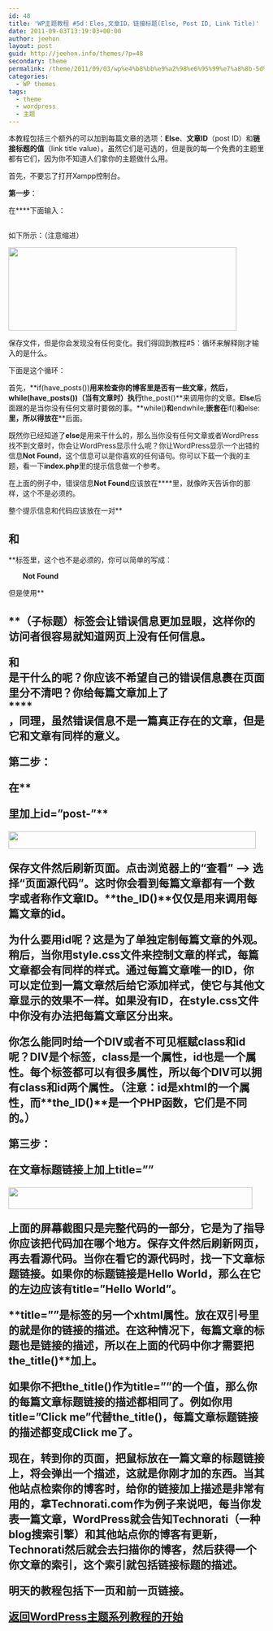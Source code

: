 ```yaml
---
id: 48
title: 'WP主题教程 #5d：Eles,文章ID，链接标题(Else, Post ID, Link Title)'
date: 2011-09-03T13:19:03+00:00
author: jeehon
layout: post
guid: http://jeehon.info/themes/?p=48
secondary: theme
permalink: /theme/2011/09/03/wp%e4%b8%bb%e9%a2%98%e6%95%99%e7%a8%8b-5d%ef%bc%9aeles%e6%96%87%e7%ab%a0id%ef%bc%8c%e9%93%be%e6%8e%a5%e6%a0%87%e9%a2%98else-post-id-link-title/
categories:
  - WP themes
tags:
  - theme
  - wordpress
  - 主题
---
```

本教程包括三个额外的可以加到每篇文章的选项：**Else**、**文章ID**（post ID）和**链接标题的值**（link title value）。虽然它们是可选的，但是我的每一个免费的主题里都有它们，因为你不知道人们拿你的主题做什么用。

首先，不要忘了打开Xampp控制台。

**第一步**：

在**<?php endwhile; ?>**下面输入：
  
<strong style="margin-left:2em;"><?php else : ?></strong>
  
<strong style="margin-left:2em;"><div class=”post”></strong>
  
<strong style="margin-left:4em;"><h2><?php _e(‘Not Found’); ?></h2></strong>
  
<strong style="margin-left:2em;"></div></strong>

如下所示：（注意缩进）
  
[<img src="http://jeehon.info/log/files/2011/08/else.gif" alt="" title="else" width="449" height="164" class="aligncenter size-full wp-image-773" />](http://jeehon.info/log/files/2011/08/else.gif)
  
保存文件，但是你会发现没有任何变化。我们得回到教程#5：循环来解释刚才输入的是什么。

下面是这个循环：
  
<strong style="margin-left:2em;"><?php if(have_posts()) : ?><?php while(have_posts()) : the_post(); ?></strong>
  
<strong style="margin-left:2em;"><?php endwhile; ?></strong>
  
<strong style="margin-left:2em;"><?php endif; ?></strong>

首先，**if(have_posts())**用来检查你的博客里是否有一些文章，然后，**while(have_posts())**（当有文章时）执行**the_post()**来调用你的文章。**Else**后面跟的是当你没有任何文章时要做的事。**while()**和**endwhile;**嵌套在**if()**和**else:**里，所以**<?php else : ?>**得放在**<?php endwhile; ?>**后面。

既然你已经知道了**else**是用来干什么的，那么当你没有任何文章或者WordPress找不到文章时，你会让WordPress显示什么呢？你让WordPress显示一个出错的信息**Not Found**，这个信息可以是你喜欢的任何语句。你可以下载一个我的主题，看一下**index.php**里的提示信息做一个参考。

在上面的例子中，错误信息**Not Found**应该放在**<?php _e(‘ ‘); ?>**里，就像昨天告诉你的那样，这个不是必须的。

整个提示信息和代码应该放在一对**<h2>**和**</h2>**标签里，这个也不是必须的，你可以简单的写成：
  
<strong style="margin-left:2em;"><div class=”post”></strong>
  
<strong style="margin-left:2em;">Not Found</strong>
  
<strong style="margin-left:2em;"></div></strong>

但是使用**<h2>**（子标题）标签会让错误信息更加显眼，这样你的访问者很容易就知道网页上没有任何信息。

**<div class=”post”>**和**</div>**是干什么的呢？你应该不希望自己的错误信息裹在页面里分不清吧？你给每篇文章加上了**<div class=”post”>****</div>**，同理，虽然错误信息不是一篇真正存在的文章，但是它和文章有同样的意义。

**第二步**：

在**<div class=”post”>**里加上**id=”post-<?php the_ID(); ?>”**
  
[<img src="http://jeehon.info/log/files/2011/08/post-id.gif" alt="" title="post-id" width="487" height="35" class="aligncenter size-full wp-image-774" />](http://jeehon.info/log/files/2011/08/post-id.gif)
  
保存文件然后刷新页面。点击浏览器上的“**查看**” &#8211;> 选择“**页面源代码**”。这时你会看到每篇文章都有一个数字或者称作文章ID。**the_ID()**仅仅是用来调用每篇文章的id。

为什么要用id呢？这是为了单独定制每篇文章的外观。稍后，当你用**style.css**文件来控制文章的样式，每篇文章都会有同样的样式。通过每篇文章唯一的**ID**，你可以定位到一篇文章然后给它添加样式，使它与其他文章显示的效果不一样。如果没有ID，在**style.css**文件中你没有办法把每篇文章区分出来。

你怎么能同时给一个**DIV**或者不可见框赋**class**和**id**呢？**DIV**是个标签，**class**是一个属性，**id**也是一个属性。每个标签都可以有很多属性，所以每个**DIV**可以拥有**class**和**id**两个属性。（**注意**：**id**是xhtml的一个属性，而**the_ID()**是一个PHP函数，它们是不同的。）

**第三步**：

在文章标题链接上加上**title=”<?php the_title(); ?>”**
  
[<img src="http://jeehon.info/log/files/2011/08/the-title1.gif" alt="" title="the-title1" width="480" height="43" class="aligncenter size-full wp-image-775" />](http://jeehon.info/log/files/2011/08/the-title1.gif)
  
上面的屏幕截图只是完整代码的一部分，它是为了指导你应该把代码加在哪个地方。保存文件然后刷新网页，再去看源代码。当你在看它的源代码时，找一下**文章标题链接**。如果你的标题链接是**Hello World**，那么在它的左边应该有**title=”Hello World”**。

**title=””**是**<a>**标签的另一个xhtml属性。放在双引号里的就是你的链接的描述。在这种情况下，每篇文章的标题也是链接的描述，所以在上面的代码中你才需要把**the_title()**加上。

如果你不把**the_title()**作为**title=””**的一个值，那么你的每篇文章标题链接的描述都相同了。例如你用**title=”Click me”**代替**the_title()**，每篇文章标题链接的描述都变成**Click me**了。

现在，转到你的页面，把鼠标放在一篇文章的标题链接上，将会弹出一个描述，这就是你刚才加的东西。当其他站点检索你的博客时，给你的链接加上描述是非常有用的，拿Technorati.com作为例子来说吧，每当你发表一篇文章，WordPress就会告知Technorati（一种blog搜索引擎）和其他站点你的博客有更新，Technorati然后就会去扫描你的博客，然后获得一个你文章的索引，这个索引就包括链接标题的描述。

明天的教程包括下一页和前一页链接。

[返回WordPress主题系列教程的开始](http://jeehon.info/themes/)